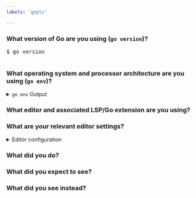 ```yaml
---
labels: 'gopls'

---
```


<!-- Please answer these questions before submitting your issue. Thanks! -->

### What version of Go are you using (`go version`)?

<pre>
$ go version

</pre>

### What operating system and processor architecture are you using (`go env`)?

<details><summary><code>go env</code> Output</summary><br><pre>
$ go env

</pre></details>

### What editor and associated LSP/Go extension are you using?



### What are your relevant editor settings?

<details><summary>Editor configuration</summary><br><pre>


</pre></details>

### What did you do?

<!--
If possible, provide a recipe for reproducing the error.
A screencast or a log file would be ideal.
gopls has a -logfile flag which writes output to a log.
-->



### What did you expect to see?



### What did you see instead?

